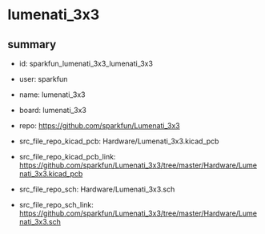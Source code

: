 # lumenati_3x3
 
## summary 
* id: sparkfun_lumenati_3x3_lumenati_3x3
* user: sparkfun
* name: lumenati_3x3
* board: lumenati_3x3
* repo: https://github.com/sparkfun/Lumenati_3x3
* src_file_repo_kicad_pcb: Hardware/Lumenati_3x3.kicad_pcb
* src_file_repo_kicad_pcb_link: https://github.com/sparkfun/Lumenati_3x3/tree/master/Hardware/Lumenati_3x3.kicad_pcb


* src_file_repo_sch: Hardware/Lumenati_3x3.sch
* src_file_repo_sch_link: https://github.com/sparkfun/Lumenati_3x3/tree/master/Hardware/Lumenati_3x3.sch




